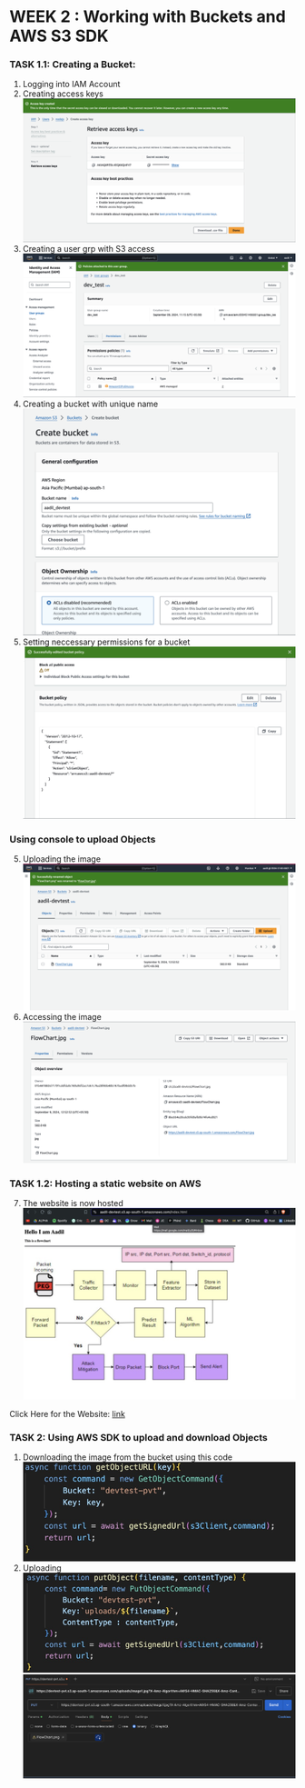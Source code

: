 # WEEK 2 : Working with Buckets and AWS S3 SDK

### TASK 1.1: Creating a Bucket:
1. Logging into IAM Account
2. Creating access keys
![xyz](8.png)
2. Creating a user grp with S3 access
![xyz](4.png)  
3. Creating a bucket with unique name     
![xyz](3.png)
4. Setting neccessary permissions for a bucket     
![xyz](5.png)

### Using console to upload Objects

5. Uploading the image
![xyz](10.png) 
6. Accessing the image
![xyz](1.png) 

### TASK 1.2: Hosting a static website on AWS
     
7. The website is now hosted      
![hosted](11.png)

Click Here for the Website: [link](https://aadil-devtest.s3.ap-south-1.amazonaws.com/index.html)

### TASK 2: Using AWS SDK to upload and download Objects

1. Downloading the image from the bucket using this code          
![code](6.jpeg)     
2. Uploading 
![code-idle](2.jpeg) <br>
![code-idle](7.png)      
 